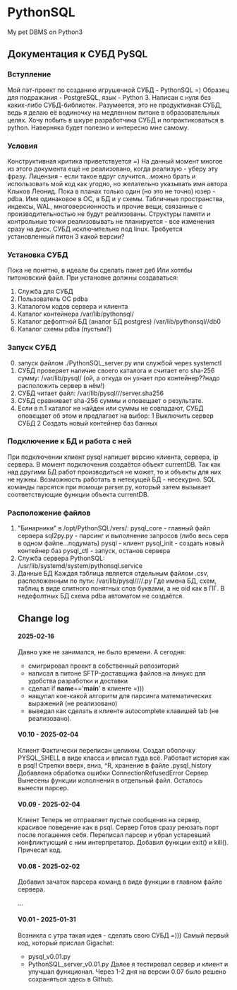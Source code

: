 # PythonSQL
My pet DBMS on Python3


## Документация к СУБД PySQL


### Вступление
Мой пэт-проект по созданию игрушечной СУБД - PythonSQL =)
Образец для подражания - PostgreSQL, язык - Python 3. Написан с нуля без каких-либо СУБД-библиотек.
Разумеется, это не продуктивная СУБД, ведь я делаю её водиночку на медленном питоне в образовательных целях.
Хочу побыть в шкуре разработчика СУБД и попрактиковаться в python. Наверняка будет полезно и интересно мне самому.

### Условия
Конструктивная критика приветствуется =)
На данный момент многое из этого документа ещё не реализовано, когда реализую - уберу эту фразу.
Лицензия - если такое вдруг случится...можно брать и использовать мой код как угодно, но желательно указывать имя автора Клыков Леонид.
Пока в планах только один (но это не точно) юзер - pdba. Имя одинаковое в ОС, в БД и у схемы.
Табличные пространства, индексы, WAL, многоверсионность и прочие вещи, связанные с производительностью не будут реализованы.
Структуры памяти и контрольные точки реализовывать не планируется - все изменения сразу на диск.
СУБД исключительно под linux.
Требуется установленный питон 3 какой версии?

### Установка СУБД
Пока не понятно, в идеале бы сделать пакет деб
Или хотябы питоновский файл.
При установке должны создаваться:
 1) Служба для СУБД
 2) Пользователь ОС pdba
 2) Каталогом кодов сервера и клиента
 3) Каталог контейнера /var/lib/pythonsql/<container name>
 4) Каталог дефолтной БД (аналог БД postgres) /var/lib/pythonsql/<container name>/db0
 5) Каталог схемы pdba (пустым?)

### Запуск СУБД
0) запуск файлом ./PythonSQL_server.py или службой через systemctl
1) СУБД проверяет наличие своего каталога и считает его sha-256 сумму:
/var/lib/pysql/<container name> (ой, а откуда он узнает про контейнер??надо расположить сервер в нём!)
2) СУБД читает файл:
/var/lib/pysql/<container name>/<container name>/server.sha256
3) СУБД сравнивает sha-256 суммы и оповещает о результате.
4) Если в п.1 каталог не найден или суммы не совпадают, СУБД оповещает об этом и предлагает на выбор:
 1 Выключить сервер СУБД
 2 Создать новый контейнер баз банных

### Подключение к БД и работа с ней
При подключении клиент pysql напишет версию клиента, сервера, ip сервера.
В момент подключения создаётся объект currentDB.
Так как над другими БД работ производиться не может, то и объекты для них не нужны. Возможность работать в нетекущей БД - несекурно.
SQL команды парсятся при помощи parser.py, который затем вызывает соответствующие функции объекта currentDB.

### Расположение файлов
1) "Бинарники" в /opt/PythonSQL/vers/:
  pysql_core  - главный файл сервера
  sql2py.py   - парсинг и выполнение запросов (либо весь серв в одном файле...подумать)
  pysql       - клиент
  pysql_init  - создать новый контейнер баз
  pysql_ctl   - запуск, останов сервера
2) Служба сервера PythonSQL:
/usr/lib/systemd/system/pythonsql.service
3) Данные БД
Каждая таблица является отдельным файлом .csv, расположенным по пути:
/var/lib/pysql/<container name>/<db name>/<schema name>/<table name>.py
Где имена БД, схем, таблиц в виде слитного понятных слов буквами, а не oid как в ПГ.
В недефолтных БД схема pdba автоматом не создаётся.


## Change log

#### 2025-02-16
Давно уже не занимался, не было времени. А сегодня:
- смигрировал проект в собственный репозиторий
- написал в питоне SFTP-доставщика файлов на линукс для удобства разработки и доставки
- сделал if __name__=='__main__' в клиенте =)))
- нащупал кое-какой алгоритм для парсинга математических выражений (не реализовано)
- выведал как сделать в клиенте autocomplete клавишей tab (не реализовано).

#### V0.10 - 2025-02-04
  Клиент
Фактически переписан целиком. Создал оболочку PYSQL_SHELL в виде класса и вписал туда всё.
Работает история как в psql! Стрелки вверх, вниз, ^R, хранение в файле .pysql_history
Добавлена обработка ошибки ConnectionRefusedError
  Сервер
Вынесены функции исполнения в отдельный файл. Осталось вынести парсер.


#### V0.09 - 2025-02-04
Клиент
Теперь не отправляет пустые сообщения на сервер, красивое поведение как в psql.
Сервер
Готов сразу реюзать порт после погашения себя.
Переписал парсер и убрал устаревший конфликтующий с ним интерпретатор.
Добавил функции exit() и kill().
Причесал код.

#### V0.08 - 2025-02-02
Добавил зачаток парсера команд в виде функции в главном файле сервера.

...

#### V0.01 - 2025-01-31
Возникла с утра такая идея - сделать свою СУБД =)))
Cамый первый код, который прислал Gigachat:
- pysql_v0.01.py
- PythonSQL_server_v0.01.py
Далее я тестировал сервер и клиент и улучшал функционал. Через 1-2 дня на версии 0.07 было решено сохраняться здесь в Github.
